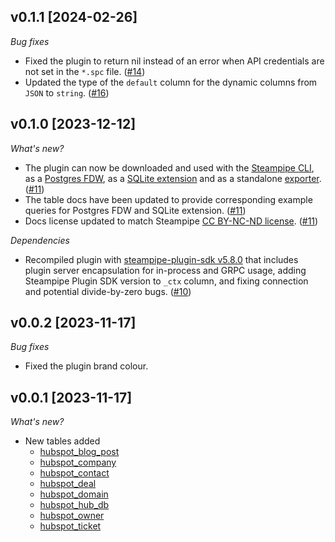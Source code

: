 ## v0.1.1 [2024-02-26]

_Bug fixes_

- Fixed the plugin to return nil instead of an error when API credentials are not set in the `*.spc` file. ([#14](https://github.com/turbot/steampipe-plugin-hubspot/pull/14))
- Updated the type of the `default` column for the dynamic columns from `JSON` to `string`. ([#16](https://github.com/turbot/steampipe-plugin-hubspot/pull/16))

## v0.1.0 [2023-12-12]

_What's new?_

- The plugin can now be downloaded and used with the [Steampipe CLI](https://steampipe.io/docs), as a [Postgres FDW](https://steampipe.io/docs/steampipe_postgres/overview), as a [SQLite extension](https://steampipe.io/docs//steampipe_sqlite/overview) and as a standalone [exporter](https://steampipe.io/docs/steampipe_export/overview). ([#11](https://github.com/turbot/steampipe-plugin-hubspot/pull/11))
- The table docs have been updated to provide corresponding example queries for Postgres FDW and SQLite extension. ([#11](https://github.com/turbot/steampipe-plugin-hubspot/pull/11))
- Docs license updated to match Steampipe [CC BY-NC-ND license](https://github.com/turbot/steampipe-plugin-hubspot/blob/main/docs/LICENSE). ([#11](https://github.com/turbot/steampipe-plugin-hubspot/pull/11))

_Dependencies_

- Recompiled plugin with [steampipe-plugin-sdk v5.8.0](https://github.com/turbot/steampipe-plugin-sdk/blob/main/CHANGELOG.md#v580-2023-12-11) that includes plugin server encapsulation for in-process and GRPC usage, adding Steampipe Plugin SDK version to `_ctx` column, and fixing connection and potential divide-by-zero bugs. ([#10](https://github.com/turbot/steampipe-plugin-hubspot/pull/10))

## v0.0.2 [2023-11-17]

_Bug fixes_

- Fixed the plugin brand colour.

## v0.0.1 [2023-11-17]

_What's new?_

- New tables added
  - [hubspot_blog_post](https://hub.steampipe.io/plugins/turbot/hubspot/tables/hubspot_blog_post)
  - [hubspot_company](https://hub.steampipe.io/plugins/turbot/hubspot/tables/hubspot_company)
  - [hubspot_contact](https://hub.steampipe.io/plugins/turbot/hubspot/tables/hubspot_contact)
  - [hubspot_deal](https://hub.steampipe.io/plugins/turbot/hubspot/tables/hubspot_deal)
  - [hubspot_domain](https://hub.steampipe.io/plugins/turbot/hubspot/tables/hubspot_domain)
  - [hubspot_hub_db](https://hub.steampipe.io/plugins/turbot/hubspot/tables/hubspot_hub_db)
  - [hubspot_owner](https://hub.steampipe.io/plugins/turbot/hubspot/tables/hubspot_owner)
  - [hubspot_ticket](https://hub.steampipe.io/plugins/turbot/hubspot/tables/hubspot_ticket)
